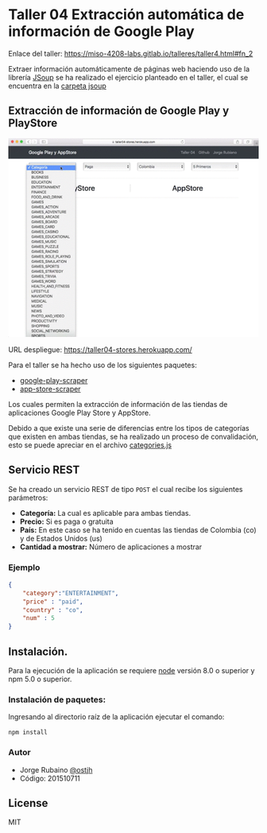 # Taller 04 Extracción automática de información de Google Play

Enlace del taller: https://miso-4208-labs.gitlab.io/talleres/taller4.html#fn_2

Extraer información automáticamente de páginas web haciendo uso de la librería [JSoup] se ha realizado el ejercicio planteado en el taller, 
el cual se encuentra en la [carpeta jsoup]


## Extracción de información de Google Play y PlayStore

![demo](https://github.com/jhrubiano10/Taller_04_MISO_4208_scraper_Stores/blob/master/gif_aplication.gif?raw=true)

URL despliegue: https://taller04-stores.herokuapp.com/


Para el taller se ha hecho uso de los siguientes paquetes:

* [google-play-scraper]
* [app-store-scraper]

Los cuales permiten la extracción de información de las tiendas de aplicaciones Google Play Store y AppStore.

Debido a que existe una serie de diferencias entre los tipos de categorías que existen en ambas tiendas, se ha realizado un proceso de convalidación, esto se puede apreciar en el archivo [categories.js]

## Servicio REST

Se ha creado un servicio REST de tipo ``POST`` el cual recibe los siguientes parámetros:

* **Categoría:** La cual es aplicable para ambas tiendas.
* **Precio:** Si es paga o gratuita
* **País:** En este caso se ha tenido en cuentas las tiendas de Colombia (co) y de Estados Unidos (us)
* **Cantidad a mostrar:** Número de aplicaciones a mostrar

### Ejemplo

```json
{
    "category":"ENTERTAINMENT", 
    "price" : "paid", 
    "country" : "co", 
    "num" : 5
}
```

## Instalación.

Para la ejecución de la aplicación se requiere [node] versión 8.0 o superior y npm 5.0 o superior.

### Instalación de paquetes:

Ingresando al directorio raíz de la aplicación ejecutar el comando:

```
npm install
```

### Autor
* Jorge Rubaino [@ostjh]
* Código: 201510711

License
----
MIT

[@ostjh]:https://twitter.com/ostjh
[JSoup]:https://jsoup.org/
[carpeta jsoup]:https://github.com/jhrubiano10/Taller_04_MISO_4208_scraper_Stores/tree/master/jsoup
[google-play-scraper]:https://github.com/facundoolano/google-play-scraper
[app-store-scraper]:https://github.com/facundoolano/app-store-scraper
[categories.js]:https://github.com/jhrubiano10/Taller_04_MISO_4208_scraper_Stores/blob/master/categories.js#L42
[node]:https://nodejs.org/es/


